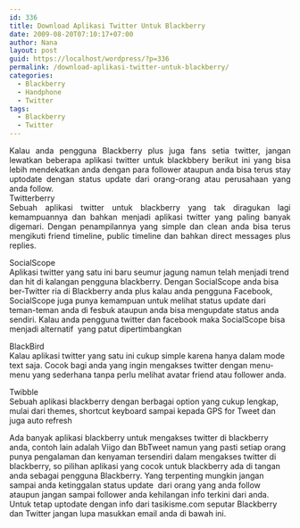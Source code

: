 ```yaml
---
id: 336
title: Download Aplikasi Twitter Untuk Blackberry
date: 2009-08-20T07:10:17+07:00
author: Nana
layout: post
guid: https://localhost/wordpress/?p=336
permalink: /download-aplikasi-twitter-untuk-blackberry/
categories:
  - Blackberry
  - Handphone
  - Twitter
tags:
  - Blackberry
  - Twitter
---
```

<p style="text-align: justify;">
  Kalau anda pengguna Blackberry plus juga fans setia twitter, jangan lewatkan beberapa aplikasi twitter untuk blackbbery berikut ini yang bisa lebih mendekatkan anda dengan para follower ataupun anda bisa terus stay uptodate dengan status update dari orang-orang atau perusahaan yang anda follow.<br />Twitterberry<br />Sebuah aplikasi twitter untuk blackberry yang tak diragukan lagi kemampuannya dan bahkan menjadi aplikasi twitter yang paling banyak digemari. Dengan penampilannya yang simple dan clean anda bisa terus mengikuti friend timeline, public timeline dan bahkan direct messages plus replies.
</p>

SocialScope  
Aplikasi twitter yang satu ini baru seumur jagung namun telah menjadi trend dan hit di kalangan pengguna blackberry. Dengan SocialScope anda bisa ber-Twitter ria di Blackberry anda plus kalau anda pengguna Facebook, SocialScope juga punya kemampuan untuk melihat status update dari teman-teman anda di fesbuk ataupun anda bisa mengupdate status anda sendiri. Kalau anda pengguna twitter dan facebook maka SocialScope bisa menjadi alternatif  yang patut dipertimbangkan

BlackBird  
Kalau aplikasi twitter yang satu ini cukup simple karena hanya dalam mode text saja. Cocok bagi anda yang ingin mengakses twitter dengan menu-menu yang sederhana tanpa perlu melihat avatar friend atau follower anda.

Twibble  
Sebuah aplikasi blackberry dengan berbagai option yang cukup lengkap, mulai dari themes, shortcut keyboard sampai kepada GPS for Tweet dan juga auto refresh

Ada banyak aplikasi blackberry untuk mengakses twitter di blackberry anda, contoh lain adalah Viigo dan BbTweet namun yang pasti setiap orang punya pengalaman dan kenyaman tersendiri dalam mengakses twitter di blackberry, so pilihan aplikasi yang cocok untuk blackberry ada di tangan anda sebagai pengguna Blackberry. Yang terpenting mungkin jangan sampai anda ketinggalan status update  dari orang yang anda follow ataupun jangan sampai follower anda kehilangan info terkini dari anda. Untuk tetap uptodate dengan info dari tasikisme.com seputar Blackberry dan Twitter jangan lupa masukkan email anda di bawah ini.